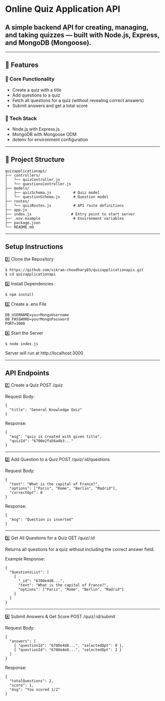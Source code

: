 
# Online Quiz Application API

## A simple backend API for creating, managing, and taking quizzes — built with Node.js, Express, and MongoDB (Mongoose).
--------------------------------------------------

## 🚀 Features

### 🎯 Core Functionality
- Create a quiz with a title
- Add questions to a quiz
- Fetch all questions for a quiz (without revealing correct answers)
- Submit answers and get a total score

### 🧩 Tech Stack
- Node.js with Express.js
- MongoDB with Mongoose ODM
- dotenv for environment configuration

--------------------------------------------------

## 📁 Project Structure
```
quizapplicationapi/
├── controllers/
│   └── quizController.js      
│   └── questionsController.js      
├── models/
│   ├── quizSchema.js          # Quiz model
│   └── questionSchema.js      # Question model
├── routes/
│   └── quizRoutes.js          # API route definitions
├── app.js                     
├── index.js                  # Entry point to start server
├── .env.example               # Environment variables
├── package.json
└── README.md
```
--------------------------------------------------

## Setup Instructions

1️⃣ Clone the Repository
```
$ https://github.com/vikram-choudhary03/quizapplicationapis.git
$ cd quizapplicationapi
```

2️⃣ Install Dependencies
```
$ npm install
```

3️⃣ Create a .env File
```
DB_USERNAME=yourMongoUsername
DB_PASSWORD=yourMongoPassword
PORT=3000
```

4️⃣ Start the Server
```
$ node index.js
```
Server will run at http://localhost:3000

--------------------------------------------------

## API Endpoints

1️⃣ Create a Quiz
POST /quiz


Request Body:
```
{
  "title": "General Knowledge Quiz"
}
```

Response:
```
{
  "msg": "quiz is created with given title",
  "quizId": "6700e2fa56a4b3..."
}
```

--------------------------------------------------

2️⃣ Add Question to a Quiz
POST /quiz/:id/questions

Request Body:
```
{
  "text": "What is the capital of France?",
  "options": ["Paris", "Rome", "Berlin", "Madrid"],
  "correctOpt": 0
}
```

Response:
```
{
  "msg": "Question is inserted"
}
```

--------------------------------------------------

3️⃣ Get All Questions for a Quiz
GET /quiz/:id

Returns all questions for a quiz without including the correct answer field.

Example Response:
```
{
  "QuestionsList": [
    {
      "_id": "6700e4d8...",
      "text": "What is the capital of France?",
      "options": ["Paris", "Rome", "Berlin", "Madrid"]
    }
  ]
}
```

--------------------------------------------------

4️⃣ Submit Answers & Get Score
POST /quiz/:id/submit

Request Body:
```
{
  "answers": [
    { "questionId": "6700e4d8...", "selectedOpt": 0 },
    { "questionId": "6700e4e0...", "selectedOpt": 2 }
  ]
}
```

Response:
```
{
  "totalQuestions": 2,
  "score": 1,
  "msg": "You scored 1/2"
}
```




